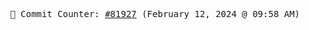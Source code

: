 <p align="center">
    <samp>
        📮 Commit Counter: <a href="https://github.com/Javascript-void0/Javascript-void0/commits/main">#81927</a> (February 12, 2024 @ 09:58 AM)
    </samp>
</p>